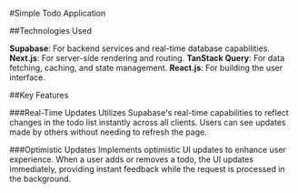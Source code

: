 #Simple Todo Application

##Technologies Used

**Supabase**: For backend services and real-time database capabilities.
**Next.js**: For server-side rendering and routing.
**TanStack Query**: For data fetching, caching, and state management.
**React.js**: For building the user interface.

##Key Features

###Real-Time Updates
Utilizes Supabase's real-time capabilities to reflect changes in the todo list instantly across all clients.
Users can see updates made by others without needing to refresh the page.

###Optimistic Updates
Implements optimistic UI updates to enhance user experience.
When a user adds or removes a todo, the UI updates immediately, providing instant feedback while the request is processed in the background.
